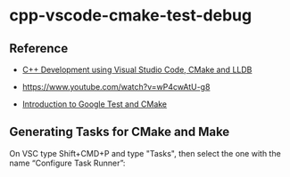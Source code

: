 # cpp-vscode-cmake-test-debug


## Reference
- [C++ Development using Visual Studio Code, CMake and LLDB](https://medium.com/audelabs/c-development-using-visual-studio-code-cmake-and-lldb-d0f13d38c563)

- https://www.youtube.com/watch?v=wP4cwAtU-g8


- [Introduction to Google Test and CMake](https://www.youtube.com/watch?v=Lp1ifh9TuFI)

## Generating Tasks for CMake and Make
On VSC type Shift+CMD+P and type "Tasks", then select the one with the name “Configure Task Runner”: